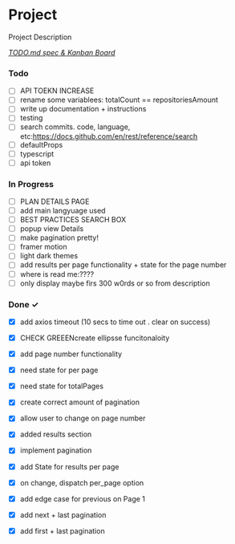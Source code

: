 # Project

Project Description

<em>[TODO.md spec & Kanban Board](https://bit.ly/3fCwKfM)</em>

### Todo

- [ ] API TOEKN INCREASE  
- [ ] rename some variablees: totalCount == repositoriesAmount  
- [ ] write up documentation + instructions  
- [ ] testing  
- [ ] search commits. code, language, etc:https://docs.github.com/en/rest/reference/search  
- [ ] defaultProps  
- [ ] typescript  
- [ ] api token  

### In Progress

- [ ] PLAN DETAILS PAGE  
- [ ] add main langyuage used  
- [ ] BEST PRACTICES SEARCH BOX  
- [ ] popup view Details  
- [ ] make pagination pretty!  
- [ ] framer motion  
- [ ] light dark themes  
- [ ] add results per page functionality + state for the page number  
- [ ] where is read me:????  
- [ ] only display maybe firs 300 w0rds or so from description  

### Done ✓

- [x] add axios timeout (10 secs to time out . clear on success)  
- [x] CHECK GREEENcreate ellipsse funcitonaloity  
- [x] add page number functionality  
- [x] need state for per page  
- [x] need state for totalPages  
- [x] create correct amount of pagination  
- [x] allow user to change on page number  
- [x] added results section  
- [x] implement pagination  
- [x] add State for results per page  
- [x] on change, dispatch per_page option  
- [x] add edge case for previous on Page 1  
- [x] add next + last pagination  
- [x] add first + last pagination  

